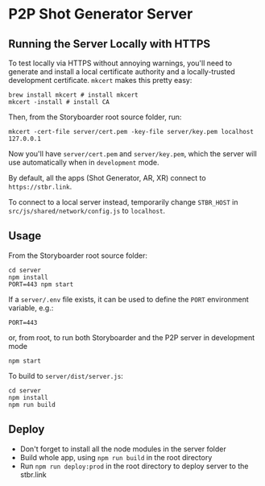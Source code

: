 # P2P Shot Generator Server

## Running the Server Locally with HTTPS

To test locally via HTTPS without annoying warnings, you'll need to generate and install a local certificate authority and a locally-trusted development certificate. `mkcert` makes this pretty easy:

    brew install mkcert # install mkcert
    mkcert -install # install CA

Then, from the Storyboarder root source folder, run:

    mkcert -cert-file server/cert.pem -key-file server/key.pem localhost 127.0.0.1

Now you'll have `server/cert.pem` and `server/key.pem`, which the server will use automatically when in `development` mode.

By default, all the apps (Shot Generator, AR, XR) connect to `https://stbr.link`.

To connect to a local server instead, temporarily change `STBR_HOST` in `src/js/shared/network/config.js` to `localhost`.

## Usage

From the Storyboarder root source folder:

    cd server
    npm install
    PORT=443 npm start

If a `server/.env` file exists, it can be used to define the `PORT` environment variable, e.g.:

    PORT=443

or, from root, to run both Storyboarder and the P2P server in development mode

    npm start

To build to `server/dist/server.js`:

    cd server
    npm install
    npm run build

## Deploy

- Don't forget to install all the node modules in the server folder
- Build whole app, using `npm run build` in the root directory
- Run `npm run deploy:prod` in the root directory to deploy server to the stbr.link
